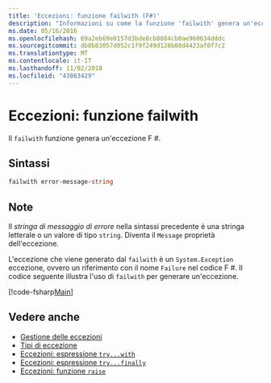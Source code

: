 ```yaml
---
title: 'Eccezioni: funzione failwith (F#)'
description: "Informazioni su come la funzione 'failwith' genera un'eccezione F #."
ms.date: 05/16/2016
ms.openlocfilehash: 69a2eb69e0157d3bde8cb8884cb0ae960634dddc
ms.sourcegitcommit: db8b83057d052c1f9f249d128b08d4423af0f7c2
ms.translationtype: MT
ms.contentlocale: it-IT
ms.lasthandoff: 11/02/2018
ms.locfileid: "43863429"
---
```

# <a name="exceptions-the-failwith-function"></a>Eccezioni: funzione failwith

Il `failwith` funzione genera un'eccezione F #.

## <a name="syntax"></a>Sintassi

```fsharp
failwith error-message-string
```

## <a name="remarks"></a>Note

Il *stringa di messaggio di errore* nella sintassi precedente è una stringa letterale o un valore di tipo `string`. Diventa il `Message` proprietà dell'eccezione.

L'eccezione che viene generato dal `failwith` è un `System.Exception` eccezione, ovvero un riferimento con il nome `Failure` nel codice F #. Il codice seguente illustra l'uso di `failwith` per generare un'eccezione.

[!code-fsharp[Main](../../../../samples/snippets/fsharp/lang-ref-2/snippet6001.fs)]

## <a name="see-also"></a>Vedere anche

- [Gestione delle eccezioni](index.md)
- [Tipi di eccezione](exception-types.md)
- [Eccezioni: espressione `try...with`](the-try-with-expression.md)
- [Eccezioni: espressione `try...finally`](the-try-finally-expression.md)
- [Eccezioni: funzione `raise`](the-raise-function.md)
